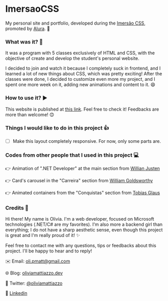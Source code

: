 # ImersaoCSS 
My personal site and portfolio, developed during the [Imersão CSS](https://www.alura.com.br/imersao-css/), promoted by [Alura](https://www.alura.com.br/). :school:

### What was it? :thought_balloon:
It was a program with 5 classes exclusively of HTML and CSS, with the objective of create and develop the student's personal website.

I decided to join and watch it because I completely suck in frontend, and I learned a lot of new things about CSS, which was pretty exciting! After the classes were done, I decided to customize even more my project, and I spent one more week on it, adding new animations and content to it. :smile:

### How to use it? :arrow_forward:
This website is published at [this link](https://oliviamattiazzo.github.io/ImersaoCSS/). Feel free to check it! Feedbacks are more than welcome! :blush:

### Things I would like to do in this project :+1:
- [ ] Make this layout completely responsive. For now, only some parts are.

### Codes from other people that I used in this project :computer:
:point_right: Animation of ".NET Developer" at the main section from [Willian Justen](https://willianjusten.com.br/criando-uma-animacao-de-digitacao-com-css/)

:point_right: Card's carousel in the "Carreira" section from [William Goldsworthy](https://codepen.io/william-goldsworthy/pen/JzVajj)

:point_right: Animated containers from the "Conquistas" section from [Tobias Glaus](https://codepen.io/tobiasglaus/pen/wxepwv)

### Credits :raising_hand:
Hi there! My name is Olivia. I'm a web developer, focused on Microsoft technologies (.NET/C# are my favorites). I'm also more a backend girl than everything; I do not have a sharp aesthetic sense, even though this project is great and I'm really proud of it! :sparkles:

Feel free to contact me with any questions, tips or feedbacks about this project. I'll be happy to hear and to reply!

:envelope: Email: oli.pmatt@gmail.com

:globe_with_meridians: Blog: [oliviamattiazzo.dev](http://oliviamattiazzo.dev/)

:hatched_chick: Twitter: [@oliviamattiazzo](https://twitter.com/oliviamattiazzo)

:iphone: [Linkedin](https://www.linkedin.com/in/olivia-pachele-mattiazzo-433a8711b/)
